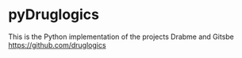 # pyDruglogics
This is the Python implementation of the projects Drabme and Gitsbe
https://github.com/druglogics
